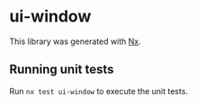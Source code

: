 # ui-window

This library was generated with [Nx](https://nx.dev).

## Running unit tests

Run `nx test ui-window` to execute the unit tests.
